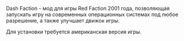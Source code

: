 Dash Faction - мод для игры Red Faction 2001 года, позволяющая запускать игру на современных операционных системах под любое разрешение, а также улучшает движок игры. 

Для установки требуется американская версия игры.